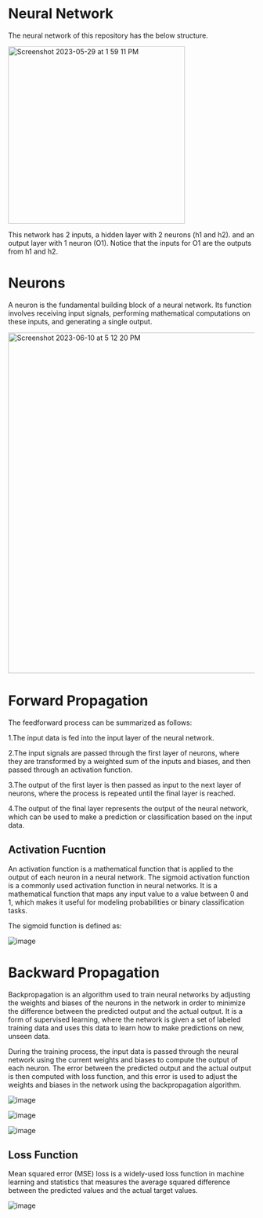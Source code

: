 # Neural Network

The neural network of this repository has the below structure.

<img width="361" alt="Screenshot 2023-05-29 at 1 59 11 PM" src="https://github.com/hanieas/neural-network-scratch/assets/26707806/c7c43913-8149-4409-8f4c-eee5d4e1c6fa">


This network has 2 inputs, a hidden layer with 2 neurons (h1 and h2). and an output layer with 1 neuron (O1). Notice that the inputs for O1 are the outputs from h1 and h2.

# Neurons

A neuron is the fundamental building block of a neural network. Its function involves receiving input signals, performing mathematical computations on these inputs, and generating a single output.

<img width="694" alt="Screenshot 2023-06-10 at 5 12 20 PM" src="https://github.com/hanieas/neural-network-scratch/assets/26707806/badafabd-3e89-494b-843a-64b1bfcd7cbc">

# Forward Propagation

The feedforward process can be summarized as follows:

1.The input data is fed into the input layer of the neural network.

2.The input signals are passed through the first layer of neurons, where they are transformed by a weighted sum of the inputs and biases, and then passed through an activation function.

3.The output of the first layer is then passed as input to the next layer of neurons, where the process is repeated until the final layer is reached.

4.The output of the final layer represents the output of the neural network, which can be used to make a prediction or classification based on the input data.

## Activation Fucntion

An activation function is a mathematical function that is applied to the output of each neuron in a neural network.
The sigmoid activation function is a commonly used activation function in neural networks. It is a mathematical function that maps any input value to a value between 0 and 1, which makes it useful for modeling probabilities or binary classification tasks.

The sigmoid function is defined as:

![image](https://github.com/hanieas/neural-network-scratch/assets/26707806/19b1a7a0-7f8e-4295-b237-0e053e5e2831)

# Backward Propagation

Backpropagation is an algorithm used to train neural networks by adjusting the weights and biases of the neurons in the network in order to minimize the difference between the predicted output and the actual output. It is a form of supervised learning, where the network is given a set of labeled training data and uses this data to learn how to make predictions on new, unseen data.

During the training process, the input data is passed through the neural network using the current weights and biases to compute the output of each neuron. The error between the predicted output and the actual output is then computed with loss function, and this error is used to adjust the weights and biases in the network using the backpropagation algorithm.

![image](https://github.com/hanieas/neural-network-scratch/assets/26707806/df9b8352-8ba9-42d7-b623-e027dc3dbaae)

![image](https://github.com/hanieas/neural-network-scratch/assets/26707806/3f2a9a2c-5d09-4491-8895-8914bd6c52c6)


![image](https://github.com/hanieas/neural-network-scratch/assets/26707806/2fee83c5-c93c-4e99-9200-76e83cb4e305)

## Loss Function

Mean squared error (MSE) loss is a widely-used loss function in machine learning and statistics that measures the average squared difference between the predicted values and the actual target values.

![image](https://github.com/hanieas/neural-network-scratch/assets/26707806/606d2ddd-eb8f-40cd-b7c0-a92a2a2416c4)

